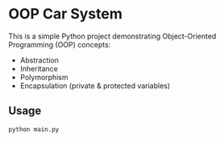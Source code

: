 # OOP Car System

This is a simple Python project demonstrating Object-Oriented Programming (OOP) concepts:

- Abstraction
- Inheritance
- Polymorphism
- Encapsulation (private & protected variables)

## Usage
```bash
python main.py
